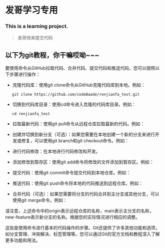 # 发哥学习专用
### This is a learning project.

> 发哥快来提交代码

## 以下为git教程，你干嘛哎呦~~~

要使用命令从GitHub拉取代码、合并代码、提交代码和推送代码，您可以按照以下步骤进行操作：

- 克隆代码库：使用git clone命令从GitHub克隆代码库到本地。例如：
 ```
    git clone https://github.com/codeBaade/renjianfa_test.git
 ```

- 切换到代码库目录：使用cd命令进入克隆的代码库目录。例如：
```
   cd renjianfa_test
```
- 拉取最新代码：使用git pull命令从远程仓库拉取最新的代码。例如：

- 创建并切换到新分支（可选）：如果您需要在本地创建一个新的分支来进行开发或修复，可以使用git branch和git checkout命令。例如：

- 进行代码修改：在本地进行代码修改和开发。

- 添加修改到暂存区：使用git add命令将修改的文件添加到暂存区。例如：

- 提交代码：使用git commit命令提交代码到本地仓库。例如：

- 推送代码：使用git push命令将本地的代码推送到远程仓库。例如：

- 合并代码（可选）：如果您需要将分支的代码合并到主分支或其他分支，可以使用git merge命令。例如：

请注意，上述命令中的origin表示远程仓库的名称，main表示主分支的名称，new-feature表示新分支的名称。根据您的实际情况进行相应的调整。

这些是使用命令进行基本的代码操作的步骤。Git还提供了许多其他功能和选项，如分支管理、冲突解决、标签管理等。您可以通过Git的官方文档和教程深入了解更多功能和用法。

